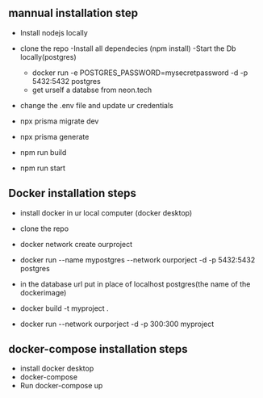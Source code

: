 ## mannual installation step 

- Install nodejs locally
- clone the repo
-Install all dependecies (npm install)
-Start the Db locally(postgres)
  - docker run -e POSTGRES_PASSWORD=mysecretpassword -d -p 5432:5432 postgres
  - get urself a databse from neon.tech

- change the .env file and update ur credentials
- npx prisma migrate dev
- npx prisma generate
- npm run build
- npm run start


## Docker installation steps
 
- install docker in ur local computer (docker desktop)
- clone the repo 
- docker network create ourproject
- docker run  --name mypostgres --network ourporject  -d  -p 5432:5432 postgres
- in the database url put in place of localhost postgres(the name of the dockerimage)

- docker build -t myproject .


- docker run --network ourporject -d -p 300:300 myproject






## docker-compose installation steps

- install docker desktop
- docker-compose 
- Run docker-compose up

